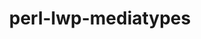 ---
title: "perl-lwp-mediatypes"
layout: cache
categories: [package, develop]
meta: {"versions": ["6.02"], "compilers": ["gcc@=7.3.1"], "oss": ["amzn2"], "platforms": ["linux"], "targets": ["aarch64", "neoverse_n1", "x86_64_v3"], "stacks": ["aws-ahug", "aws-ahug-aarch64", "root"], "num_specs": 9, "num_specs_by_stack": {"root": 9, "aws-ahug-aarch64": 8, "aws-ahug": 1}}
spec_details: [{"hash": "v4gqpw466e6bylgq6tpzujdugalqfz2r", "compiler": "gcc@=7.3.1", "versions": ["6.02"], "os": "amzn2", "platform": "linux", "target": "aarch64", "variants": ["build_system=perl"], "stacks": ["root", "aws-ahug-aarch64"], "size": "-", "tarball": "https://binaries.spack.io/develop/build_cache/linux-amzn2-aarch64/gcc-7.3.1/perl-lwp-mediatypes-6.02/linux-amzn2-aarch64-gcc-7.3.1-perl-lwp-mediatypes-6.02-v4gqpw466e6bylgq6tpzujdugalqfz2r.spack"}, {"hash": "pwmeystolb4q3pvsp6cri3grcwdkwjt6", "compiler": "gcc@=7.3.1", "versions": ["6.02"], "os": "amzn2", "platform": "linux", "target": "aarch64", "variants": ["build_system=perl"], "stacks": ["root", "aws-ahug-aarch64"], "size": "-", "tarball": "https://binaries.spack.io/develop/build_cache/linux-amzn2-aarch64/gcc-7.3.1/perl-lwp-mediatypes-6.02/linux-amzn2-aarch64-gcc-7.3.1-perl-lwp-mediatypes-6.02-pwmeystolb4q3pvsp6cri3grcwdkwjt6.spack"}, {"hash": "jfdz47ijqjcibpb576chln6pbhplclw2", "compiler": "gcc@=7.3.1", "versions": ["6.02"], "os": "amzn2", "platform": "linux", "target": "aarch64", "variants": ["build_system=perl"], "stacks": ["root", "aws-ahug-aarch64"], "size": "-", "tarball": "https://binaries.spack.io/develop/build_cache/linux-amzn2-aarch64/gcc-7.3.1/perl-lwp-mediatypes-6.02/linux-amzn2-aarch64-gcc-7.3.1-perl-lwp-mediatypes-6.02-jfdz47ijqjcibpb576chln6pbhplclw2.spack"}, {"hash": "eiqofgry775rykicarys3vtqw2eifczz", "compiler": "gcc@=7.3.1", "versions": ["6.02"], "os": "amzn2", "platform": "linux", "target": "aarch64", "variants": ["build_system=perl"], "stacks": ["root", "aws-ahug-aarch64"], "size": "-", "tarball": "https://binaries.spack.io/develop/build_cache/linux-amzn2-aarch64/gcc-7.3.1/perl-lwp-mediatypes-6.02/linux-amzn2-aarch64-gcc-7.3.1-perl-lwp-mediatypes-6.02-eiqofgry775rykicarys3vtqw2eifczz.spack"}, {"hash": "vm3jxmf2b2af6qqgbcj6jjqfpz6or2ps", "compiler": "gcc@=7.3.1", "versions": ["6.02"], "os": "amzn2", "platform": "linux", "target": "neoverse_n1", "variants": ["build_system=perl"], "stacks": ["root", "aws-ahug-aarch64"], "size": "-", "tarball": "https://binaries.spack.io/develop/build_cache/linux-amzn2-neoverse_n1/gcc-7.3.1/perl-lwp-mediatypes-6.02/linux-amzn2-neoverse_n1-gcc-7.3.1-perl-lwp-mediatypes-6.02-vm3jxmf2b2af6qqgbcj6jjqfpz6or2ps.spack"}, {"hash": "v7e7bz5rn7p2z7amxgchnmgr42vvgae6", "compiler": "gcc@=7.3.1", "versions": ["6.02"], "os": "amzn2", "platform": "linux", "target": "neoverse_n1", "variants": ["build_system=perl"], "stacks": ["root", "aws-ahug-aarch64"], "size": "-", "tarball": "https://binaries.spack.io/develop/build_cache/linux-amzn2-neoverse_n1/gcc-7.3.1/perl-lwp-mediatypes-6.02/linux-amzn2-neoverse_n1-gcc-7.3.1-perl-lwp-mediatypes-6.02-v7e7bz5rn7p2z7amxgchnmgr42vvgae6.spack"}, {"hash": "irpcpzrygx7eeeqmxvm4fpxtyelzqr76", "compiler": "gcc@=7.3.1", "versions": ["6.02"], "os": "amzn2", "platform": "linux", "target": "neoverse_n1", "variants": ["build_system=perl"], "stacks": ["root", "aws-ahug-aarch64"], "size": "-", "tarball": "https://binaries.spack.io/develop/build_cache/linux-amzn2-neoverse_n1/gcc-7.3.1/perl-lwp-mediatypes-6.02/linux-amzn2-neoverse_n1-gcc-7.3.1-perl-lwp-mediatypes-6.02-irpcpzrygx7eeeqmxvm4fpxtyelzqr76.spack"}, {"hash": "yxvhyno4k7hbvdvgcvyymn25s542zeyx", "compiler": "gcc@=7.3.1", "versions": ["6.02"], "os": "amzn2", "platform": "linux", "target": "neoverse_n1", "variants": ["build_system=perl"], "stacks": ["root", "aws-ahug-aarch64"], "size": "-", "tarball": "https://binaries.spack.io/develop/build_cache/linux-amzn2-neoverse_n1/gcc-7.3.1/perl-lwp-mediatypes-6.02/linux-amzn2-neoverse_n1-gcc-7.3.1-perl-lwp-mediatypes-6.02-yxvhyno4k7hbvdvgcvyymn25s542zeyx.spack"}, {"hash": "4upoo4y26mtxwfy4dsjauuzig3yg3s35", "compiler": "gcc@=7.3.1", "versions": ["6.02"], "os": "amzn2", "platform": "linux", "target": "x86_64_v3", "variants": ["build_system=perl"], "stacks": ["root", "aws-ahug"], "size": "-", "tarball": "https://binaries.spack.io/develop/build_cache/linux-amzn2-x86_64_v3/gcc-7.3.1/perl-lwp-mediatypes-6.02/linux-amzn2-x86_64_v3-gcc-7.3.1-perl-lwp-mediatypes-6.02-4upoo4y26mtxwfy4dsjauuzig3yg3s35.spack"}]
---